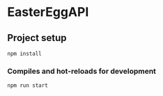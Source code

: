 # EasterEggAPI

## Project setup
```
npm install
```

### Compiles and hot-reloads for development
```
npm run start
```
